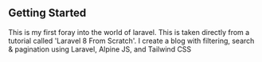 ## Getting Started

This is my first foray into the world of laravel. This is taken directly from a tutorial called 'Laravel 8 From Scratch'.
I create a blog with filtering, search & pagination using Laravel, Alpine JS, and Tailwind CSS
